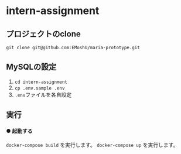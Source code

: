 # intern-assignment
## プロジェクトのclone
```
git clone git@github.com:EMoshU/maria-prototype.git
```

## MySQLの設定
1. `cd intern-assignment`
2. `cp .env.sample .env`
3. `.env`ファイルを各自設定

## 実行

#### ● 起動する
`docker-compose build` を実行します。
`docker-compose up` を実行します。